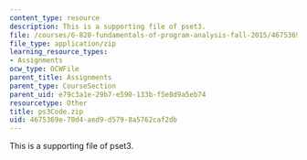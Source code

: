 ```yaml
---
content_type: resource
description: This is a supporting file of pset3.
file: /courses/6-820-fundamentals-of-program-analysis-fall-2015/4675369e70d4aed9d5798a5762caf2db_ps3Code.zip
file_type: application/zip
learning_resource_types:
- Assignments
ocw_type: OCWFile
parent_title: Assignments
parent_type: CourseSection
parent_uid: e79c3a1e-29b7-e590-133b-f5e8d9a5eb74
resourcetype: Other
title: ps3Code.zip
uid: 4675369e-70d4-aed9-d579-8a5762caf2db
---
```

This is a supporting file of pset3.

